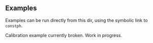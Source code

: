 Examples
--------

Examples can be run directly from this dir, using the symbolic link to `constph`.

Calibration example currently broken. Work in progress.
